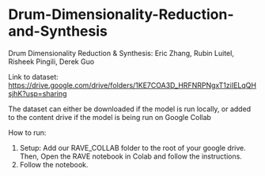 # Drum-Dimensionality-Reduction-and-Synthesis
Drum Dimensionality Reduction & Synthesis: Eric Zhang, Rubin Luitel, Risheek Pingili, Derek Guo

Link to dataset: https://drive.google.com/drive/folders/1KE7COA3D_HRFNRPNgxT1ziIELqQHsjhK?usp=sharing

The dataset can either be downloaded if the model is run locally, or added to the content drive if the model is being run on Google Collab

How to run:
1. Setup: Add our RAVE_COLLAB folder to the root of your google drive. Then, Open the RAVE notebook in Colab and follow the instructions.
2. Follow the notebook. 
